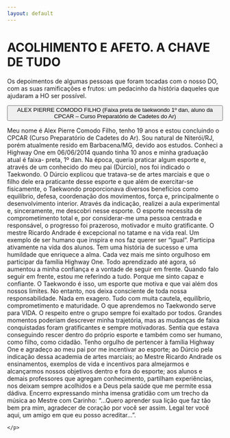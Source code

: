 ```yaml
---
layout: default
---
```


# ACOLHIMENTO E AFETO. A CHAVE DE TUDO

Os depoimentos de algumas pessoas que foram tocadas com o nosso DO, com as suas
ramificações e frutos: um pedacinho da história daqueles que ajudaram a HO ser possível.

<button type="button" class="collapsible">
    ALEX PIERRE COMODO FILHO (Faixa preta de taekwondo 1º dan, aluno da CPCAR – Curso Preparatório de Cadetes do Ar)
</button>
<div class="content">
  <p>
    Meu nome é Alex Pierre Comodo Filho, tenho 19 anos e estou concluindo o CPCAR (Curso
    Preparatório de Cadetes do Ar). Sou natural de Niterói/RJ, porém atualmente resido em
    Barbacena/MG, devido aos estudos.
    Conheci a Highway One em 06/06/2014 quando tinha 10 anos e minha graduação atual é faixa-
    preta, 1º dan.
    Na época, queria praticar algum esporte e, através de um conhecido do meu pai (Dúrcio), nos
    foi indicado o Taekwondo.
    O Dúrcio explicou que tratava-se de artes marciais e que o filho dele era praticante desse
    esporte e que além de exercitar-se fisicamente, o Taekwondo proporcionava diversos
    benefícios como equilíbrio, defesa, coordenação dos movimentos, força e, principalmente o
    desenvolvimento interior.
    Através da indicação, realizei a aula experimental e, sinceramente, me descobri nesse esporte.
    O esporte necessita de comprometimento total e, por considerar-me uma pessoa centrada e
    responsável, o progresso foi prazeroso, motivador e muito gratificante.
    O mestre Ricardo Andrade é excepcional no tatame e na vida real. Um exemplo de ser humano
    que inspira e nos faz querer ser “igual”. Participa ativamente na vida dos alunos. Tem uma
    história de sucesso e uma humildade que enriquece a alma. Cada vez mais me sinto orgulhoso
    em participar da família Highway One.
    Todo aprendizado até agora, só aumentou a minha confiança e a vontade de seguir em frente.
    Quando falo seguir em frente, estou me referindo a tudo. Porque me sinto capaz e confiante. O
    Taekwondo é isso, um esporte que motiva e que vai além dos nossos limites. No entanto, nos
    deixa consciente de toda nossa responsabilidade. Nada em exagero. Tudo com muita cautela,
    equilíbrio, comprometimento e maturidade.
    O que aprendemos no Taekwondo serve para VIDA. O respeito entre o grupo sempre foi
    exaltado por todos.
    Grandes momentos poderiam descrever minha trajetória, mas as mudanças de faixa
    conquistadas foram gratificantes e sempre motivadoras. Sentia que estava conseguindo
    rescer dentro do próprio esporte e também como ser humano, como filho, como cidadão.
    Tenho orgulho de pertencer à família Highway One e agradeço ao meu pai por me incentivar
    ao esporte; ao Dúrcio pela indicação dessa academia de artes marciais; ao Mestre Ricardo
    Andrade os ensinamentos, exemplos de vida e incentivos para almejarmos e alcançarmos
    nossos objetivos dentro e fora do esporte; aos alunos e demais professores que agregam
    conhecimento, partilham experiências, nos deixam sempre acolhidos e a Deus pela saúde que
    me permite essa dádiva.
    Encerro expressando minha imensa gratidão com um trecho da música ao Mestre com
    Carinho:
    “...Quero aprender sua lição que faz tão bem pra mim,
    agradecer de coração por você ser assim.
    Legal ter você aqui, um amigo em que eu posso acreditar...”.

    </p>
</div>
<script>
  var coll = document.getElementsByClassName("collapsible");
  var i;

  for (i = 0; i < coll.length; i++) {
    coll[i].addEventListener("click", function() {
      this.classList.toggle("active");
      var content = this.nextElementSibling;
      if (content.style.display === "block") {
        content.style.display = "none";
      } else {
        content.style.display = "block";
      }
    });
  }
</script>
